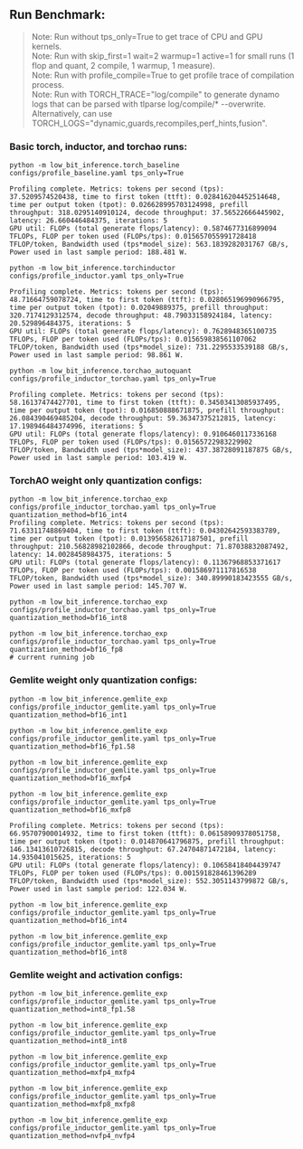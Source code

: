 ## Run Benchmark:
> Note: Run without tps_only=True to get trace of CPU and GPU kernels.      
> Note: Run with skip_first=1 wait=2 warmup=1 active=1 for small runs (1 flop and quant, 2 compile, 1 warmup, 1 measure).      
> Note: Run with profile_compile=True to get profile trace of compilation process.      
> Note: Run with TORCH_TRACE="log/compile" to generate dynamo logs that can be parsed with tlparse log/compile/* --overwrite. Alternatively, can use TORCH_LOGS="dynamic,guards,recompiles,perf_hints,fusion".      

### Basic torch, inductor, and torchao runs:
```
python -m low_bit_inference.torch_baseline configs/profile_baseline.yaml tps_only=True

Profiling complete. Metrics: tokens per second (tps): 37.5209574520438, time to first token (ttft): 0.028416204452514648, time per output token (tpot): 0.026628995703124998, prefill throughput: 318.0295140910124, decode throughput: 37.56522666445902, latency: 26.660446484375, iterations: 5
GPU util: FLOPs (total generate flops/latency): 0.5874677316899094 TFLOPs, FLOP per token used (FLOPs/tps): 0.015657055991728418 TFLOP/token, Bandwidth used (tps*model_size): 563.1839282031767 GB/s, Power used in last sample period: 188.481 W.
```

```
python -m low_bit_inference.torchinductor configs/profile_inductor.yaml tps_only=True

Profiling complete. Metrics: tokens per second (tps): 48.71664759078724, time to first token (ttft): 0.028065196990966795, time per output token (tpot): 0.02049889375, prefill throughput: 320.7174129312574, decode throughput: 48.79033158924184, latency: 20.529896484375, iterations: 5
GPU util: FLOPs (total generate flops/latency): 0.7628948365100735 TFLOPs, FLOP per token used (FLOPs/tps): 0.015659838561107062 TFLOP/token, Bandwidth used (tps*model_size): 731.2295533539188 GB/s, Power used in last sample period: 98.861 W.
```

```
python -m low_bit_inference.torchao_autoquant configs/profile_inductor_torchao.yaml tps_only=True

Profiling complete. Metrics: tokens per second (tps): 58.16137474427701, time to first token (ttft): 0.34503413085937495, time per output token (tpot): 0.016850888671875, prefill throughput: 26.084390469485204, decode throughput: 59.36347375212815, latency: 17.198946484374996, iterations: 5
GPU util: FLOPs (total generate flops/latency): 0.9106460117336168 TFLOPs, FLOP per token used (FLOPs/tps): 0.01565722983229902 TFLOP/token, Bandwidth used (tps*model_size): 437.38728091187875 GB/s, Power used in last sample period: 103.419 W.
```

### TorchAO weight only quantization configs:
```
python -m low_bit_inference.torchao_exp configs/profile_inductor_torchao.yaml tps_only=True quantization_method=bf16_int4
Profiling complete. Metrics: tokens per second (tps): 71.63311748869404, time to first token (ttft): 0.04302642593383789, time per output token (tpot): 0.013956582617187501, prefill throughput: 210.56828982102866, decode throughput: 71.87038832087492, latency: 14.0028458984375, iterations: 5
GPU util: FLOPs (total generate flops/latency): 0.11367968853371617 TFLOPs, FLOP per token used (FLOPs/tps): 0.001586971117816538 TFLOP/token, Bandwidth used (tps*model_size): 340.89990183423555 GB/s, Power used in last sample period: 145.707 W.
```

```
python -m low_bit_inference.torchao_exp configs/profile_inductor_torchao.yaml tps_only=True quantization_method=bf16_int8
```

```
python -m low_bit_inference.torchao_exp configs/profile_inductor_torchao.yaml tps_only=True quantization_method=bf16_fp8
# current running job
```

### Gemlite weight only quantization configs:
```
python -m low_bit_inference.gemlite_exp configs/profile_inductor_gemlite.yaml tps_only=True quantization_method=bf16_int1
```

```
python -m low_bit_inference.gemlite_exp configs/profile_inductor_gemlite.yaml tps_only=True quantization_method=bf16_fp1.58
```

```
python -m low_bit_inference.gemlite_exp configs/profile_inductor_gemlite.yaml tps_only=True quantization_method=bf16_mxfp4
```

```
python -m low_bit_inference.gemlite_exp configs/profile_inductor_gemlite.yaml tps_only=True quantization_method=bf16_mxfp8

Profiling complete. Metrics: tokens per second (tps): 66.95707900014932, time to first token (ttft): 0.06158909378051758, time per output token (tpot): 0.014870641796875, prefill throughput: 146.13413610726815, decode throughput: 67.24704871472184, latency: 14.935041015625, iterations: 5
GPU util: FLOPs (total generate flops/latency): 0.10658418404439747 TFLOPs, FLOP per token used (FLOPs/tps): 0.001591828461396289 TFLOP/token, Bandwidth used (tps*model_size): 552.3051143799872 GB/s, Power used in last sample period: 122.034 W.
```

```
python -m low_bit_inference.gemlite_exp configs/profile_inductor_gemlite.yaml tps_only=True quantization_method=bf16_int4
```

```
python -m low_bit_inference.gemlite_exp configs/profile_inductor_gemlite.yaml tps_only=True quantization_method=bf16_int8
```

### Gemlite weight and activation configs:
```
python -m low_bit_inference.gemlite_exp configs/profile_inductor_gemlite.yaml tps_only=True quantization_method=int8_fp1.58
```

```
python -m low_bit_inference.gemlite_exp configs/profile_inductor_gemlite.yaml tps_only=True quantization_method=int8_int8
```

```
python -m low_bit_inference.gemlite_exp configs/profile_inductor_gemlite.yaml tps_only=True quantization_method=mxfp4_mxfp4
```

```
python -m low_bit_inference.gemlite_exp configs/profile_inductor_gemlite.yaml tps_only=True quantization_method=mxfp8_mxfp8
```

```
python -m low_bit_inference.gemlite_exp configs/profile_inductor_gemlite.yaml tps_only=True quantization_method=nvfp4_nvfp4
```
